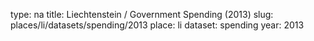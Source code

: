 type: na
title: Liechtenstein / Government Spending (2013)
slug: places/li/datasets/spending/2013
place: li
dataset: spending
year: 2013
